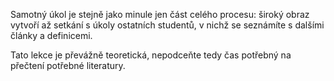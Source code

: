 Samotný úkol je stejně jako minule jen část celého procesu: široký obraz vytvoří až setkání s úkoly ostatních studentů, v nichž se seznámíte s dalšími články a definicemi.

Tato lekce je převážně teoretická, nepodceňte tedy čas potřebný na přečtení potřebné literatury.
